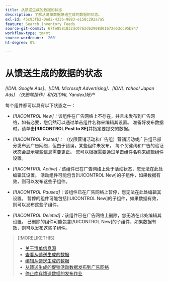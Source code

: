 ```yaml
---
title: 从馈送生成的数据的状态
description: 了解从清单数据馈送生成的数据的状态。
exl-id: 45c93fb2-0ed2-4336-9883-e150c292a7a5
feature: Search Inventory Feeds
source-git-commit: 67fe8581832dc0762d62908d01672e53cc95b847
workflow-type: tm+mt
source-wordcount: '260'
ht-degree: 0%

---
```


# 从馈送生成的数据的状态

*[!DNL Google Ads]、[!DNL Microsoft Advertising]、[!DNL Yahoo! Japan Ads] （仅删除操作）和仅[!DNL Yandex]帐户*

每个组件都可以具有以下状态之一：

* *[!UICONTROL New]：*&#x200B;该组件在广告网络上不存在，并且未发布到广告网络，如有必要，您仍然可以通过单击组件名称来编辑其设置。 准备好发布数据时，请单击&#x200B;**[!UICONTROL Post to SE]**&#x200B;并指定要提交的数据。

* *[!UICONTROL Posted]：* （仅限营销活动和广告组）营销活动或广告组已部分发布到广告网络，但由于错误，某些组件未发布。 每个关键词和广告的验证状态会显示哪些信息需要更正。 您可以根据需要通过单击组件名称来编辑组件设置。

* *[!UICONTROL Active]：*&#x200B;该组件已在广告网络上处于活动状态，您无法在此处编辑其设置。 活动组件可能包含[!UICONTROL New]的子组件，如果数据有效，则可以发布这些子组件。

* *[!UICONTROL Paused]：*&#x200B;该组件已在广告网络上暂停，您无法在此处编辑其设置。 暂停的组件可能包括[!UICONTROL New]的子组件，如果数据有效，则可以发布这些子组件。

* *[!UICONTROL Deleted]：*&#x200B;该组件已在广告网络上删除，您无法在此处编辑其设置。 已删除的组件可能包含[!UICONTROL New]的子组件，如果数据有效，则可以发布这些子组件。

>[!MORELIKETHIS]
>
>* [关于清单信息源](inventory-feeds-about.md)
>* [查看从馈送生成的数据](propagated-data-view.md)
>* [编辑从馈送生成的数据](propagated-data-edit.md)
>* [从馈送生成的促销活动数据发布到广告网络](propagated-data-post.md)
>* [停止库存馈送数据的发布作业](stop-job.md)
